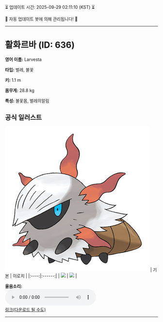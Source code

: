 
⏳ 업데이트 시간: 2025-09-29 02:11:10 (KST) ⏳

🤖 자동 업데이트 봇에 의해 관리됩니다! 🤖

---

# 활화르바 (ID: 636)
**영어 이름:** Larvesta

**타입:** 벌레, 불꽃

**키:** 1.1 m

**몸무게:** 28.8 kg

**특성:** 불꽃몸, 벌레의알림

## 공식 일러스트
![](https://raw.githubusercontent.com/PokeAPI/sprites/master/sprites/pokemon/other/official-artwork/636.png)
| 기본 | 이로치 |
|:----:|:------:|
| <img src="http://play.pokemonshowdown.com/sprites/ani/larvesta.gif" width="200"> | <img src="http://play.pokemonshowdown.com/sprites/ani-shiny/larvesta.gif" width="200"> |

**울음소리:**<br><audio controls src="https://raw.githubusercontent.com/PokeAPI/cries/main/cries/pokemon/latest/636.ogg"></audio><br> [링크(다운로드 될 수도)](https://raw.githubusercontent.com/PokeAPI/cries/main/cries/pokemon/latest/636.ogg)


---
